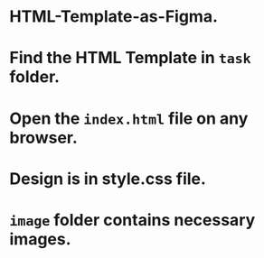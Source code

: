 # HTML-Template-as-Figma.
# Find the HTML Template in `task` folder.
# Open the `index.html` file on any browser.
# Design is in style.css file.
# `image` folder contains necessary images.
